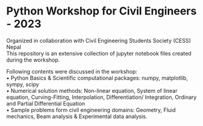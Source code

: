 # Python Workshop for Civil Engineers - 2023
Organized in collaboration with Civil Engineering Students Society (CESS) Nepal <br>
This repository is an extensive collection of jupyter notebook files created during the workshop. <br>

Following contents were discussed in the workshop:<br>
• Python Basics & Scientific computational packages: numpy, matplotlib, sympy, scipy <br>
• Numerical solution methods: Non-linear equation, System of linear equation, Curving-Fitting,
Interpolation, Differentiation/ Integration, Ordinary and Partial Differential Equation <br>
• Sample problems form civil engineering domains: Geometry, Fluid mechanics, Beam analysis &
Experimental data analysis. <br>
